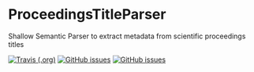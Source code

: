 # ProceedingsTitleParser
Shallow Semantic Parser to extract metadata from scientific proceedings titles

[![Travis (.org)](https://img.shields.io/travis/WolfgangFahl/ProceedingsTitleParser.svg)](https://travis-ci.org/WolfgangFahl/ProceedingsTitleParser)
[![GitHub issues](https://img.shields.io/github/issues/WolfgangFahl/ProceedingsTitleParser.svg)](https://github.com/WolfgangFahl/ProceedingsTitleParser/issues)
[![GitHub issues](https://img.shields.io/github/issues-closed/WolfgangFahl/ProceedingsTitleParser.svg)](https://github.com/WolfgangFahl/ProceedingsTitleParser/issues/?q=is%3Aissue+is%3Aclosed)
